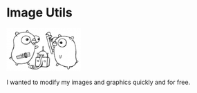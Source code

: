 # Image Utils

![gopher](png/gopher_work.png)

I wanted to modify my images and graphics quickly and for free.
